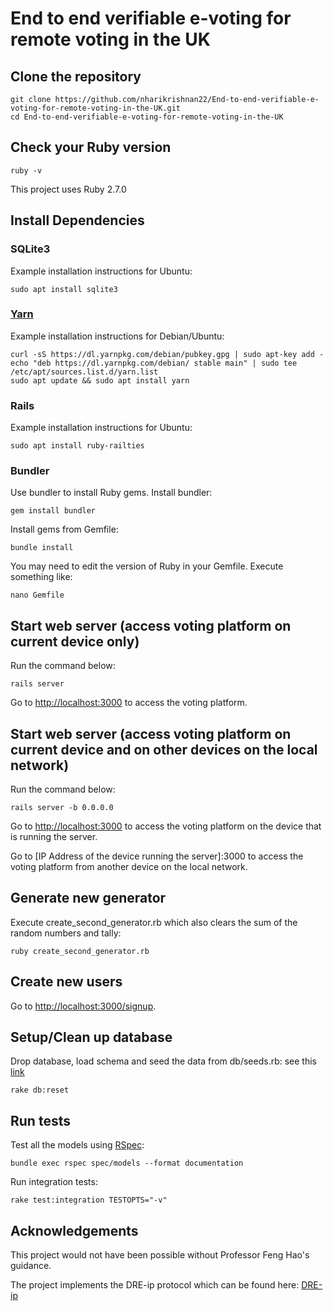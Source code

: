 # End to end verifiable e-voting for remote voting in the UK

## Clone the repository
```
git clone https://github.com/nharikrishnan22/End-to-end-verifiable-e-voting-for-remote-voting-in-the-UK.git
cd End-to-end-verifiable-e-voting-for-remote-voting-in-the-UK
```

## Check your Ruby version
```
ruby -v
```
This project uses Ruby 2.7.0

## Install Dependencies
### SQLite3
Example installation instructions for Ubuntu:
```
sudo apt install sqlite3
```

### [Yarn](https://classic.yarnpkg.com/en/)
Example installation instructions for Debian/Ubuntu:
```
curl -sS https://dl.yarnpkg.com/debian/pubkey.gpg | sudo apt-key add -
echo "deb https://dl.yarnpkg.com/debian/ stable main" | sudo tee /etc/apt/sources.list.d/yarn.list
sudo apt update && sudo apt install yarn
```

### Rails
Example installation instructions for Ubuntu:
```
sudo apt install ruby-railties
```

### Bundler
Use bundler to install Ruby gems. Install bundler:
```
gem install bundler
```
Install gems from Gemfile:
```
bundle install
```
You may need to edit the version of Ruby in your Gemfile. Execute something like:
```
nano Gemfile
```


## Start web server (access voting platform on current device only)
Run the command below:
```
rails server
```
Go to [http://localhost:3000](http://localhost:3000) to access the voting platform.


## Start web server (access voting platform on current device and on other devices on the local network)
Run the command below:
```
rails server -b 0.0.0.0 
```
Go to [http://localhost:3000](http://localhost:3000) to access the voting platform on the device that is running the server.

Go to [IP Address of the device running the server]:3000 to access the voting platform from another device on the local network.


## Generate new generator 
Execute create_second_generator.rb which also clears the sum of the random numbers and tally:
```
ruby create_second_generator.rb
```

## Create new users
Go to [http://localhost:3000/signup](http://localhost:3000/signup).


## Setup/Clean up database 
Drop database, load schema and seed the data from db/seeds.rb: see this [link](https://dev.to/neshaz/how-to-use-rake-db-commands-in-the-correct-way--50o2)
```
rake db:reset
```


## Run tests
Test all the models using [RSpec](https://github.com/rspec/rspec-rails):
```
bundle exec rspec spec/models --format documentation
```
Run integration tests:
```
rake test:integration TESTOPTS="-v"
```


## Acknowledgements
This project would not have been possible without Professor Feng Hao's guidance.

The project implements the DRE-ip protocol which can be found here: [DRE-ip](https://eprint.iacr.org/2016/670.pdf)
